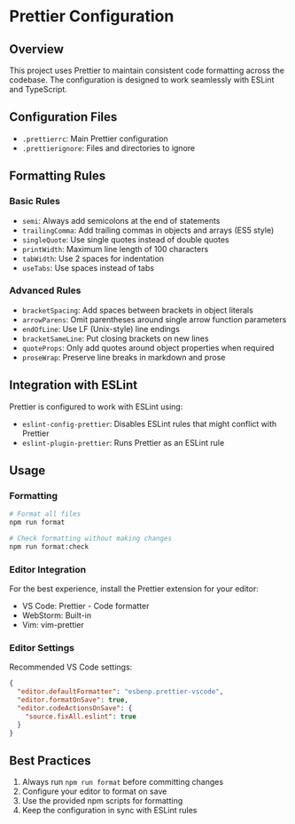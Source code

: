 # Prettier Configuration

## Overview

This project uses Prettier to maintain consistent code formatting across the codebase. The configuration is designed to work seamlessly with ESLint and TypeScript.

## Configuration Files

- `.prettierrc`: Main Prettier configuration
- `.prettierignore`: Files and directories to ignore

## Formatting Rules

### Basic Rules

- `semi`: Always add semicolons at the end of statements
- `trailingComma`: Add trailing commas in objects and arrays (ES5 style)
- `singleQuote`: Use single quotes instead of double quotes
- `printWidth`: Maximum line length of 100 characters
- `tabWidth`: Use 2 spaces for indentation
- `useTabs`: Use spaces instead of tabs

### Advanced Rules

- `bracketSpacing`: Add spaces between brackets in object literals
- `arrowParens`: Omit parentheses around single arrow function parameters
- `endOfLine`: Use LF (Unix-style) line endings
- `bracketSameLine`: Put closing brackets on new lines
- `quoteProps`: Only add quotes around object properties when required
- `proseWrap`: Preserve line breaks in markdown and prose

## Integration with ESLint

Prettier is configured to work with ESLint using:

- `eslint-config-prettier`: Disables ESLint rules that might conflict with Prettier
- `eslint-plugin-prettier`: Runs Prettier as an ESLint rule

## Usage

### Formatting

```bash
# Format all files
npm run format

# Check formatting without making changes
npm run format:check
```

### Editor Integration

For the best experience, install the Prettier extension for your editor:

- VS Code: Prettier - Code formatter
- WebStorm: Built-in
- Vim: vim-prettier

### Editor Settings

Recommended VS Code settings:

```json
{
  "editor.defaultFormatter": "esbenp.prettier-vscode",
  "editor.formatOnSave": true,
  "editor.codeActionsOnSave": {
    "source.fixAll.eslint": true
  }
}
```

## Best Practices

1. Always run `npm run format` before committing changes
2. Configure your editor to format on save
3. Use the provided npm scripts for formatting
4. Keep the configuration in sync with ESLint rules
